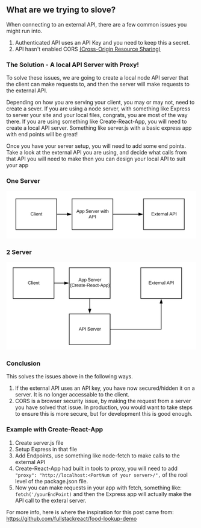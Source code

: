 ## What are we trying to slove?

When connecting to an external API, there are a few common issues you might run into.
1. Authenticated API uses an API Key and you need to keep this a secret.
2. API hasn't enabled CORS [(Cross-Origin Resource Sharing)](https://developer.mozilla.org/en-US/docs/Web/HTTP/CORS)

### The Solution - A local API Server with Proxy!

To solve these issues, we are going to create a local node API server that the client can make requests to, and then the server will make requests to the external API.

Depending on how you are serving your client, you may or may not, need to create a sever. If you are using a node server, with something like Express to server your site and your local files, congrats, you are most of the way there. If you are using something like Create-React-App, you will need to create a local API server. Something like server.js with a basic express app with end points will be great!

Once you have your server setup, you will need to add some end points. Take a look at the external API you are using, and decide what calls from that API you will need to make then you can design your local API to suit your app

### One Server
![One Server Setup](/All-In-One.png)

### 2 Server
![Two Server Setup](/2-Server.png)

### Conclusion
This solves the issues above in the following ways.
1. If the external API uses an API key, you have now secured/hidden it on a server. It is no longer accessable to the client.
2. CORS is a browser security issue, by making the request from a server you have solved that issue. In production, you would want to take steps to ensure this is more secure, but for development this is good enough.


### Example with Create-React-App
1. Create server.js file
2. Setup Express in that file
3. Add Endpoints, use something like node-fetch to make calls to the external API
4. Create-React-App had built in tools to proxy, you will need to add ```"proxy": "http://localhost:<PortNum of your server>/",``` of the rool level of the package.json file.
5. Now you can make requests in your app with fetch, something like: ```fetch('/yourEndPoint)``` and then the Express app will actually make the API call to the exteral server.

For more info, here is where the inspiration for this post came from: https://github.com/fullstackreact/food-lookup-demo
